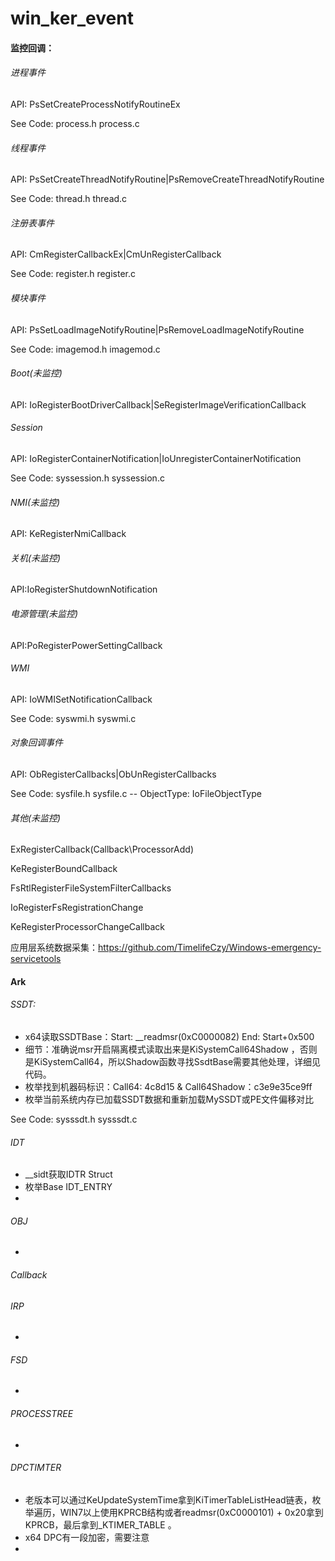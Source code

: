 # win_ker_event

#### 监控回调：

###### 进程事件

API: PsSetCreateProcessNotifyRoutineEx

See Code: process.h process.c

###### 线程事件

API: PsSetCreateThreadNotifyRoutine|PsRemoveCreateThreadNotifyRoutine

See Code: thread.h thread.c

###### 注册表事件

API: CmRegisterCallbackEx|CmUnRegisterCallback

See Code: register.h register.c

###### 模块事件

API: PsSetLoadImageNotifyRoutine|PsRemoveLoadImageNotifyRoutine

See Code: imagemod.h imagemod.c

###### Boot(未监控)

API: IoRegisterBootDriverCallback|SeRegisterImageVerificationCallback

###### Session

API: IoRegisterContainerNotification|IoUnregisterContainerNotification

See Code: syssession.h syssession.c

###### NMI(未监控)

API: KeRegisterNmiCallback

###### 关机(未监控)

API:IoRegisterShutdownNotification

###### 电源管理(未监控)

API:PoRegisterPowerSettingCallback

###### WMI

API: IoWMISetNotificationCallback

See Code: syswmi.h syswmi.c

###### 对象回调事件

API: ObRegisterCallbacks|ObUnRegisterCallbacks

See Code:  sysfile.h sysfile.c   -- ObjectType: IoFileObjectType

###### 其他(未监控)

ExRegisterCallback(Callback\ProcessorAdd)

KeRegisterBoundCallback

FsRtlRegisterFileSystemFilterCallbacks

IoRegisterFsRegistrationChange

KeRegisterProcessorChangeCallback

应用层系统数据采集：https://github.com/TimelifeCzy/Windows-emergency-servicetools



#### Ark

###### SSDT:

- x64读取SSDTBase：Start: __readmsr(0xC0000082)   End: Start+0x500 
- 细节：准确说msr开启隔离模式读取出来是KiSystemCall64Shadow ，否则是KiSystemCall64，所以Shadow函数寻找SsdtBase需要其他处理，详细见代码。
- 枚举找到机器码标识：Call64: 4c8d15 & Call64Shadow：c3e9e35ce9ff
- 枚举当前系统内存已加载SSDT数据和重新加载MySSDT或PE文件偏移对比

See Code:  sysssdt.h sysssdt.c

###### IDT

- __sidt获取IDTR Struct
- 枚举Base IDT_ENTRY
- 

###### OBJ

- 

###### Callback

###### IRP

- 

###### FSD

- 

###### PROCESSTREE

- 

###### DPCTIMTER

- 老版本可以通过KeUpdateSystemTime拿到KiTimerTableListHead链表，枚举遍历，WIN7以上使用KPRCB结构或者readmsr(0xC0000101) + 0x20拿到KPRCB，最后拿到_KTIMER_TABLE 。
- x64 DPC有一段加密，需要注意
- 
